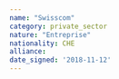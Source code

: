 ```yaml
---
name: "Swisscom"
category: private_sector
nature: "Entreprise"
nationality: CHE
alliance: 
date_signed: '2018-11-12'
---
```

    